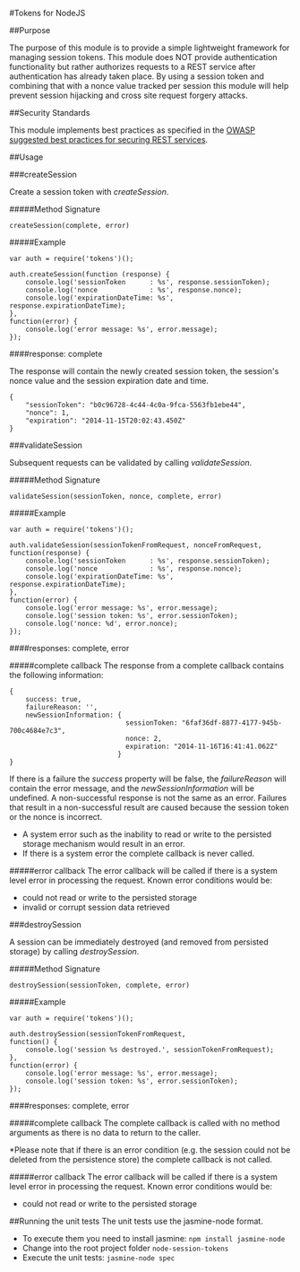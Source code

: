 #Tokens for NodeJS

##Purpose

The purpose of this module is to provide a simple lightweight framework for managing session tokens. 
This module does NOT provide authentication functionality but rather authorizes requests to a REST service 
after authentication has already taken place.  By using a session token and combining that with a nonce value tracked
per session this module will help prevent session hijacking and cross site request forgery attacks.

##Security Standards

This module implements best practices as specified in the [OWASP](http://www.owasp.org) [suggested best practices for securing REST services](https://www.owasp.org/index.php/REST_Security_Cheat_Sheet).

##Usage

###createSession

Create a session token with *createSession*.

#####Method Signature

	createSession(complete, error)

#####Example

	var auth = require('tokens')();

	auth.createSession(function (response) {
		console.log('sessionToken      : %s', response.sessionToken);
		console.log('nonce             : %s', response.nonce);
		console.log('expirationDateTime: %s', response.expirationDateTime);
	},
	function(error) {
		console.log('error message: %s', error.message);
	});

####response: complete

The response will contain the newly created session token, the session's nonce value and the session expiration date and time.

	{
	    "sessionToken": "b0c96728-4c44-4c0a-9fca-5563fb1ebe44",
	    "nonce": 1,
	    "expiration": "2014-11-15T20:02:43.450Z"
	}

###validateSession

Subsequent requests can be validated by calling *validateSession*.

#####Method Signature

	validateSession(sessionToken, nonce, complete, error)

#####Example

	var auth = require('tokens')();

	auth.validateSession(sessionTokenFromRequest, nonceFromRequest,
	function(response) {
		console.log('sessionToken      : %s', response.sessionToken);
		console.log('nonce             : %s', response.nonce);
		console.log('expirationDateTime: %s', response.expirationDateTime);
	},
	function(error) {
		console.log('error message: %s', error.message);
		console.log('session token: %s', error.sessionToken);
		console.log('nonce: %d', error.nonce);
	});

####responses: complete, error

#####complete callback
The response from a complete callback contains the following information:

	{
		success: true,
		failureReason: '',
		newSessionInformation: {
								 sessionToken: "6faf36df-8877-4177-945b-700c4684e7c3",
								 nonce: 2,
								 expiration: "2014-11-16T16:41:41.062Z"
							   }
	}

If there is a failure the *success* property will be false, the *failureReason* will contain the error message, and the *newSessionInformation* will be undefined.
A non-successful response is not the same as an error.  Failures that result in a non-successful result are caused because the session token or the nonce is incorrect.

- A system error such as the inability to read or write to the persisted storage mechanism would result in an error.
- If there is a system error the complete callback is never called.

#####error callback
The error callback will be called if there is a system level error in processing the request. Known error conditions would be:

- could not read or write to the persisted storage
- invalid or corrupt session data retrieved

###destroySession

A session can be immediately destroyed (and removed from persisted storage) by calling *destroySession*.

#####Method Signature

	destroySession(sessionToken, complete, error)

#####Example

	var auth = require('tokens')();

	auth.destroySession(sessionTokenFromRequest,
	function() {
		console.log('session %s destroyed.', sessionTokenFromRequest);
	},
	function(error) {
		console.log('error message: %s', error.message);
		console.log('session token: %s', error.sessionToken);
	});

####responses: complete, error

#####complete callback
The complete callback is called with no method arguments as there is no data to return to the caller.

*Please note that if there is an error condition (e.g. the session could not be deleted from the persistence store) the complete callback is not called.

#####error callback
The error callback will be called if there is a system level error in processing the request. Known error conditions would be:

- could not read or write to the persisted storage

##Running the unit tests
The unit tests use the jasmine-node format.

- To execute them you need to install jasmine: `npm install jasmine-node`
- Change into the root project folder `node-session-tokens`
- Execute the unit tests: `jasmine-node spec`

